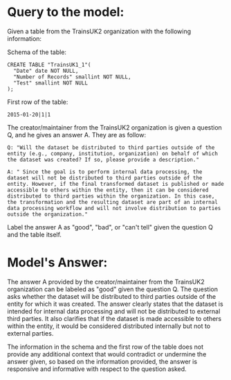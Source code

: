 # Query to the model:
Given a table from the TrainsUK2 organization with the following information:

Schema of the table:
```
CREATE TABLE "TrainsUK1_1"(
  "Date" date NOT NULL,
  "Number of Records" smallint NOT NULL,
  "Test" smallint NOT NULL
);
```

First row of the table:
```
2015-01-20|1|1
```

The creator/maintainer from the TrainsUK2 organization is given a question Q, and he gives an answer A. They are as follow:

```
Q: "Will the dataset be distributed to third parties outside of the entity (e.g., company, institution, organization) on behalf of which the dataset was created? If so, please provide a description."

A: " Since the goal is to perform internal data processing, the dataset will not be distributed to third parties outside of the entity. However, if the final transformed dataset is published or made accessible to others within the entity, then it can be considered distributed to third parties within the organization. In this case, the transformation and the resulting dataset are part of an internal data processing workflow and will not involve distribution to parties outside the organization."
```

Label the answer A as "good", "bad", or "can't tell" given the question Q and the table itself.

# Model's Answer:
The answer A provided by the creator/maintainer from the TrainsUK2 organization can be labeled as "good" given the question Q. The question asks whether the dataset will be distributed to third parties outside of the entity for which it was created. The answer clearly states that the dataset is intended for internal data processing and will not be distributed to external third parties. It also clarifies that if the dataset is made accessible to others within the entity, it would be considered distributed internally but not to external parties.

The information in the schema and the first row of the table does not provide any additional context that would contradict or undermine the answer given, so based on the information provided, the answer is responsive and informative with respect to the question asked.
